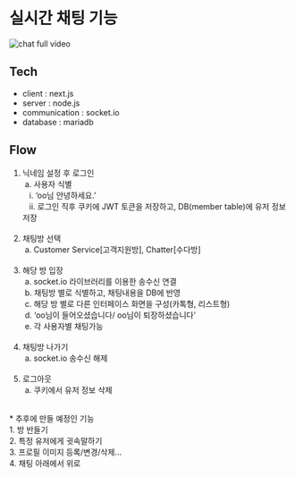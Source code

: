 # 실시간 채팅 기능
![chat full video](https://user-images.githubusercontent.com/79704928/172582674-0d8e33ff-e2a0-4099-98b6-b33b3bf0d288.gif)

## Tech
- client : next.js
- server : node.js
- communication : socket.io
- database : mariadb

## Flow
1. 닉네임 설정 후 로그인</br>
  &nbsp;a. 사용자 식별</br>
     &nbsp;&nbsp;&nbsp;i. ‘oo님 안녕하세요.’</br>
     &nbsp;&nbsp;&nbsp;ii. 로그인 직후 쿠키에 JWT 토큰을 저장하고, DB(member table)에 유저 정보 저장</br>
     </br>
2. 채팅방 선택 </br>
 &nbsp;a.  Customer Service[고객지원방], Chatter[수다방]</br>
    </br>
3. 해당 방 입장</br>
 &nbsp;a. socket.io 라이브러리를 이용한 송수신 연결</br>
 &nbsp;b. 채팅방 별로 식별하고, 채팅내용을 DB에 반영</br>
 &nbsp;c. 해당 방 별로 다른 인터페이스 화면을 구성(카톡형, 리스트형)</br>
 &nbsp;d. ‘oo님이 들어오셨습니다/ oo님이 퇴장하셨습니다’</br>
 &nbsp;e. 각 사용자별 채팅가능</br>
    </br>
4. 채팅방 나가기</br>
 &nbsp;a. socket.io 송수신 해제</br>
    </br>
5. 로그아웃</br>
 &nbsp;a. 쿠키에서 유저 정보 삭제</br>
</br>
* 추후에 만들 예정인 기능</br>
1. 방 반들기</br>
2. 특정 유저에게 귓속말하기</br>
3. 프로필 이미지 등록/변경/삭제...</br>
4. 채팅 아래에서 위로 


